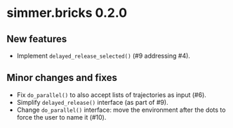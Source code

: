# simmer.bricks 0.2.0

## New features

* Implement `delayed_release_selected()` (#9 addressing #4).

## Minor changes and fixes

* Fix `do_parallel()` to also accept lists of trajectories as input (#6).
* Simplify `delayed_release()` interface (as part of #9).
* Change `do_parallel()` interface: move the environment after the dots to force the user to name it (#10).
